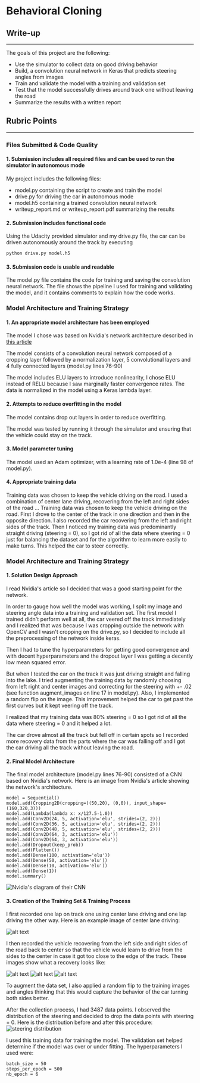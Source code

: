 # **Behavioral Cloning**

## Write-up

---

The goals of this project are the following:
* Use the simulator to collect data on good driving behavior
* Build, a convolution neural network in Keras that predicts steering angles from images
* Train and validate the model with a training and validation set
* Test that the model successfully drives around track one without leaving the road
* Summarize the results with a written report


[//]: # (Image References)

[image1]: ./nvidia_cnn.png "Nvidia's diagram of their network"
[image2]: ./center_driving.jpg "Grayscaling"
[image3]: ./recovery_1.jpg "Recovery Image"
[image4]: ./recovery_2.jpg "Recovery Image"
[image5]: ./recovery_3.jpg "Recovery Image"
[image6]: ./steering_distribution.png "Normal Image"
[image7]: ./examples/placeholder_small.png "Flipped Image"

## Rubric Points

---
### Files Submitted & Code Quality

#### 1. Submission includes all required files and can be used to run the simulator in autonomous mode

My project includes the following files:
* model.py containing the script to create and train the model
* drive.py for driving the car in autonomous mode
* model.h5 containing a trained convolution neural network
* writeup_report.md or writeup_report.pdf summarizing the results

#### 2. Submission includes functional code
Using the Udacity provided simulator and my drive.py file, the car can be driven autonomously around the track by executing
```sh
python drive.py model.h5
```

#### 3. Submission code is usable and readable

The model.py file contains the code for training and saving the convolution neural network. The file shows the pipeline I used for training and validating the model, and it contains comments to explain how the code works.

### Model Architecture and Training Strategy

#### 1. An appropriate model architecture has been employed

The model I chose was based on Nvidia's network architecture described in [this article](https://arxiv.org/pdf/1604.07316v1.pdf "End-to-End Deep Learning for Self-Driving Cars")

The model consists of a convolution neural network composed of a cropping layer followed by a normalization layer, 5 convolutional layers and 4 fully connected layers (model.py lines 76-90)

The model includes ELU layers to introduce nonlinearity, I chose ELU instead of RELU because I saw marginally faster convergence rates. The data is normalized in the model using a Keras lambda layer.

#### 2. Attempts to reduce overfitting in the model

The model contains drop out layers in order to reduce overfitting.

The model was tested by running it through the simulator and ensuring that the vehicle could stay on the track.

#### 3. Model parameter tuning

The model used an Adam optimizer, with a learning rate of 1.0e-4 (line 98 of model.py).

#### 4. Appropriate training data

Training data was chosen to keep the vehicle driving on the road. I used a combination of center lane driving, recovering from the left and right sides of the road ... Training data was chosen to keep the vehicle driving on the road. First I drove to the center of the track in one direction and then in the opposite direction. I also recorded the car recovering from the left and right sides of the track.
Then I noticed my training data was predominantly straight driving (steering = 0), so I got rid of all the data where steering = 0 just for balancing the dataset and for the algorithm to learn more easily to make turns. This helped the car to steer correctly.


### Model Architecture and Training Strategy

#### 1. Solution Design Approach

I read Nvidia's article so I decided that was a good starting point for the network.

In order to gauge how well the model was working, I split my image and steering angle data into a training and validation set. The first model I trained didn't perform well at all, the car veered off the track immediately and I realized that was because I was cropping outside the network with OpenCV and I wasn't cropping on the drive.py, so I decided to include all the preprocessing of the network inside keras.

Then I had to tune the hyperparameters for getting good convergence and with decent hyperparameters and the dropout layer I was getting a decently low mean squared error.

But when I tested the car on the track it was just driving straight and falling into the lake. I tried augmenting the training data by randomly choosing from left right and center images and correcting for the steering with +- .02 (see function augment_images on line 17 in model.py). Also, I implemented a random flip on the image.
This improvement helped the car to get past the first curves but it kept veering off the track.

I realized that my training data was 80% steering = 0 so I got rid of all the data where steering = 0 and it helped a lot.

The car drove almost all the track but fell off in certain spots so I recorded more recovery data from the parts where the car was falling off and I got the car driving all the track without leaving the road.

#### 2. Final Model Architecture

The final model architecture (model.py lines 76-90) consisted of a CNN based on Nvidia's network. Here is an image from Nvidia's article showing the network's architecture.

```
model = Sequential()
model.add(Cropping2D(cropping=((50,20), (0,0)), input_shape=(160,320,3)))
model.add(Lambda(lambda x: x/127.5-1.0))
model.add(Conv2D(24, 5, activation='elu', strides=(2, 2)))
model.add(Conv2D(36, 5, activation='elu', strides=(2, 2)))
model.add(Conv2D(48, 5, activation='elu', strides=(2, 2)))
model.add(Conv2D(64, 3, activation='elu'))
model.add(Conv2D(64, 3, activation='elu'))
model.add(Dropout(keep_prob))
model.add(Flatten())
model.add(Dense(100, activation='elu'))
model.add(Dense(50, activation='elu'))
model.add(Dense(10, activation='elu'))
model.add(Dense(1))
model.summary()
```

![Nvidia's diagram of their CNN][image1]

#### 3. Creation of the Training Set & Training Process

I first recorded one lap on track one using center lane driving and one lap driving the other way. Here is an example image of center lane driving:

![alt text][image2]

I then recorded the vehicle recovering from the left side and right sides of the road back to center so that the vehicle would learn to drive from the sides to the center in case it got too close to the edge of the track. These images show what a recovery looks like:

![alt text][image3]
![alt text][image4]
![alt text][image5]

To augment the data set, I also applied a random flip to the training images and angles thinking that this would capture the behavior of the car turning both sides better.

After the collection process, I had 3487 data points. I observed the distribution of the steering and decided to drop the data points with steering = 0.
Here is the distribution before and after this procedure:
![steering distribution][image6]

I used this training data for training the model. The validation set helped determine if the model was over or under fitting.
The hyperparameters I used were:
```learning_rate = 1.0e-4
batch_size = 50
steps_per_epoch = 500
nb_epoch = 6
```
